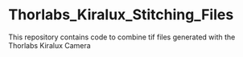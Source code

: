 # Thorlabs_Kiralux_Stitching_Files
This repository contains code to combine tif files generated with the Thorlabs Kiralux Camera
